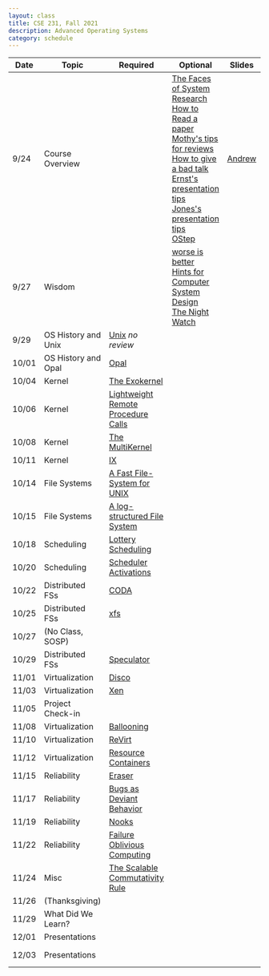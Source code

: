 ```yaml
---
layout: class
title: CSE 231, Fall 2021
description: Advanced Operating Systems
category: schedule
---
```


|    Date   | Topic | Required | Optional | Slides | Due |
|-----------|-------|----------|----------|--------|-----|
| 9/24 | Course Overview          |                        |[The Faces of System Research](https://www.usenix.org/legacy/event/hotos05/final_papers_backup/red_team/red_html/paper.html#foot32)<br />[How to Read a paper](https://www.albany.edu/spatial/WebsiteFiles/ResearchAdvices/how-to-read-a-paper.pdf)<br />[Mothy's tips for reviews](https://people.inf.ethz.ch/troscoe/pubs/review-writing.pdf)<br />[How to give a bad talk](https://people.eecs.berkeley.edu/~pattrsn/talks/BadTalk.pdf)<br />[Ernst's presentation tips](https://homes.cs.washington.edu/~mernst/advice/giving-talk.html)<br />[Jones's presentation tips](https://www.youtube.com/watch?v=sT_-owjKIbA)<br />[OStep](http://www.ostep.org)| [Andrew](https://docs.google.com/presentation/d/1amdthtJBQS6ZCnUT6MzoTnTDeuW-h1FHH8ka2wIgdXM/edit?usp=sharing) | [Form](https://forms.gle/gPqkojUxkTXep9jj9)|
| 9/27 | Wisdom                   |                        |[worse is better](https://www.dreamsongs.com/WorseIsBetter.html)<br />[Hints for Computer System Design](https://www.microsoft.com/en-us/research/wp-content/uploads/2016/02/acrobat-17.pdf)<br />[The Night Watch](https://www.usenix.org/system/files/1311_05-08_mickens.pdf)<br/>| | |
| 9/29 | OS History and Unix  | [Unix](https://dl.acm.org/doi/10.1145/957195.808045) *no review*                     | | | |
|10/01 | OS History and Opal  | [Opal](https://dl.acm.org/doi/10.1145/195792.195795)                                 | | | |
|10/04 | Kernel               | [The Exokernel](https://dl.acm.org/doi/10.1145/224056.224076)                        | | | |
|10/06 | Kernel               | [Lightweight Remote Procedure Calls](https://dl.acm.org/doi/10.1145/77648.77650)     | | | |
|10/08 | Kernel               | [The MultiKernel](https://dl.acm.org/doi/10.1145/1629575.1629579)                    | | | |
|10/11 | Kernel               | [IX](https://www.usenix.org/conference/osdi14/technical-sessions/presentation/belay) | | | |
|10/14 | File Systems         | [A Fast File-System for UNIX](https://dl.acm.org/doi/10.1145/989.990)                | | | |
|10/15 | File Systems         | [A log-structured File System](https://dl.acm.org/doi/10.1145/121132.121137)         | | | |
|10/18 | Scheduling           | [Lottery Scheduling](https://www.usenix.org/conference/osdi-94/lottery-scheduling-flexible-proportional-share-resource-management) | | | |
|10/20 | Scheduling           | [Scheduler Activations](https://dl.acm.org/doi/10.1145/121132.121151)           | | | |
|10/22 | Distributed FSs      | [CODA](https://dl.acm.org/doi/10.1145/121133.121166)                                 | | | Quiz #1 |
|10/25 | Distributed FSs      | [xfs](https://dl.acm.org/doi/10.1145/225535.225537)             | | | |
|10/27 | (No Class, SOSP)     | | | | |
|10/29 | Distributed FSs      | [Speculator](https://dl.acm.org/doi/10.1145/1095809.1095829)                        | | | |
|11/01 | Virtualization       | [Disco](https://dl.acm.org/doi/10.1145/265924.265930)   | | | |
|11/03 | Virtualization       | [Xen](https://dl.acm.org/doi/10.1145/945445.945462)    | | | |
|11/05 | Project Check-in     |                                    | | | |
|11/08 | Virtualization       | [Ballooning](https://dl.acm.org/doi/10.1145/844128.844146)                         | | | |
|11/10 | Virtualization       | [ReVirt](https://www.usenix.org/legacy/publications/library/proceedings/osdi02/tech/dunlap.html)        | | | |
|11/12 | Virtualization       | [Resource Containers](https://www.usenix.org/legacy/publications/library/proceedings/osdi99/banga.html) | | | |
|11/15 | Reliability          | [Eraser](https://dl.acm.org/doi/10.1145/265924.265927)                  | | | |
|11/17 | Reliability          | [Bugs as Deviant Behavior](https://dl.acm.org/doi/10.1145/502034.502041)           | | | |
|11/19 | Reliability          | [Nooks](https://dl.acm.org/doi/abs/10.1145/945445.945466)                              | | | |
|11/22 | Reliability          | [Failure Oblivious Computing](https://www.usenix.org/conference/osdi-04/enhancing-server-availability-and-security-through-failure-oblivious-computing) | | | |
|11/24 | Misc                 | [The Scalable Commutativity Rule](https://dl.acm.org/doi/10.1145/2517349.2522712)    | | | |
|11/26 | (Thanksgiving)       |                           | | | |
|11/29 | What Did We Learn?   |                           | | | |
|12/01 | Presentations        |                           | | | |
|12/03 | Presentations        |                           | | | Quiz #2 |



